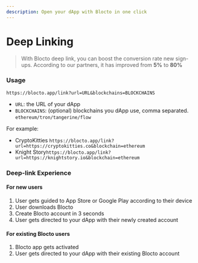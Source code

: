 ```yaml
---
description: Open your dApp with Blocto in one click
---
```


# Deep Linking

> With Blocto deep link, you can boost the conversion rate new sign-ups. According to our partners, it has improved from **5%** to **80%**

### Usage

```http
https://blocto.app/link?url=URL&blockchains=BLOCKCHAINS
```

* `URL`: the URL of your dApp
* `BLOCKCHAINS`: \(optional\) blockchains you dApp use, comma separated. `ethereum/tron/tangerine/flow`

For example:

* CryptoKitties `https://blocto.app/link?url=https://cryptokitties.co&blockchain=ethereum`
* Knight Story`https://blocto.app/link?url=https://knightstory.io&blockchain=ethereum`

### Deep-link Experience

#### For new users

1. User gets guided to App Store or Google Play according to their device
2. User downloads Blocto
3. Create Blocto account in 3 seconds
4. User gets directed to your dApp with their newly created account

#### For existing Blocto users

1. Blocto app gets activated
2. User gets directed to your dApp with their existing Blocto account

